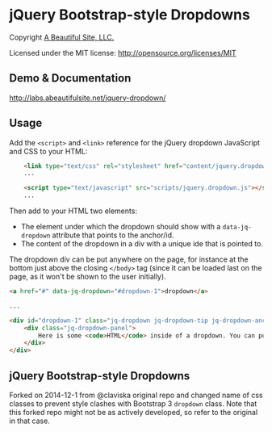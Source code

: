 # jQuery Bootstrap-style Dropdowns #

Copyright [A Beautiful Site, LLC.](http://abeautifulsite.net/)

Licensed under the MIT license: http://opensource.org/licenses/MIT

## Demo & Documentation ##
http://labs.abeautifulsite.net/jquery-dropdown/

## Usage
Add the `<script>` and `<link>` reference for the jQuery dropdown JavaScript and CSS to your HTML:
```html
	<link type="text/css" rel="stylesheet" href="content/jquery.dropdown.css" />
	...

	<script type="text/javascript" src="scripts/jquery.dropdown.js"></script>
	...
```

Then add to your HTML two elements:
- The element under which the dropdown should show with a `data-jq-dropdown` attribute that points to the anchor/id. 
- The content of the dropdown in a div with a unique ide that is pointed to.

The dropdown div can be put anywhere on the page, for instance at the bottom just above the closing `</body>` tag (since it can be loaded last on the page, as it won't be shown to the user initially).

```html
<a href="#" data-jq-dropdown="#dropdown-1">dropdown</a>

...

<div id="dropdown-1" class="jq-dropdown jq-dropdown-tip jq-dropdown-anchor-right">
	<div class="jq-dropdown-panel">
		Here is some <code>HTML</code> inside of a dropdown. You can put pretty much <b>anything</b> inside of a dropdown, so have fun with it!
	</div>
</div>
```

## jQuery Bootstrap-style Dropdowns #
Forked on 2014-12-1 from @claviska original repo and changed name of css classes to prevent style clashes with Bootstrap 3 `dropdown` class.
Note that this forked repo might not be as actively developed, so refer to the original in that case.